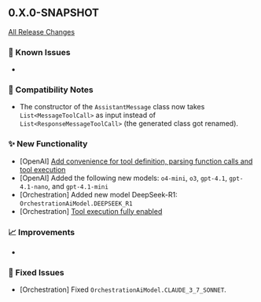 ## 0.X.0-SNAPSHOT

[All Release Changes](https://github.com/SAP/ai-sdk-java/releases/)

### 🚧 Known Issues

-

### 🔧 Compatibility Notes

- The constructor of the `AssistantMessage` class now takes `List<MessageToolCall>` as input instead of `List<ResponseMessageToolCall>` (the generated class got renamed).

### ✨ New Functionality

- [OpenAI] [Add convenience for tool definition, parsing function calls and tool execution](https://sap.github.io/ai-sdk/docs/java/foundation-models/openai/chat-completion#executing-tool-calls)
- [OpenAI] Added the following new models: `o4-mini`, `o3`, `gpt-4.1`, `gpt-4.1-nano`, and `gpt-4.1-mini` 
- [Orchestration] Added new model DeepSeek-R1: `OrchestrationAiModel.DEEPSEEK_R1`
- [Orchestration] [Tool execution fully enabled](https://sap.github.io/ai-sdk/docs/java/spring-ai/orchestration#tool-calling)

### 📈 Improvements

-

### 🐛 Fixed Issues

- [Orchestration] Fixed `OrchestrationAiModel.CLAUDE_3_7_SONNET`.
